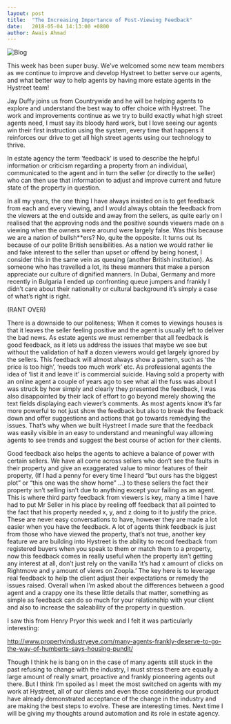 ```yaml
---
layout: post
title:  "The Increasing Importance of Post-Viewing Feedback"
date:   2018-05-04 14:13:00 +0800
author: Awais Ahmad
---
```


![Blog]({{site.url}}/images/feedback-blog.jpg)

This week has been super busy. We’ve welcomed some new team members as we continue to improve and develop Hystreet to better serve our agents, and what better way to help agents by having more estate agents in the Hystreet team!
<!--more-->
Jay Duffy joins us from Countrywide and he will be helping agents to explore and understand the best way to offer choice with Hystreet. The work and improvements continue as we try to build exactly what high street agents need, I must say its bloody hard work, but I love seeing our agents win their first instruction using the system, every time that happens it reinforces our drive to get all high street agents using our technology to thrive.

In estate agency the term ‘feedback’ is used to describe the helpful information or criticism regarding a property from an individual, communicated to the agent and in turn the seller (or directly to the seller) who can then use that information to adjust and improve current and future state of the property in question.

In all my years, the one thing I have always insisted on is to get feedback from each and every viewing, and I would always obtain the feedback from the viewers at the end outside and away from the sellers, as quite early on I realised that the approving nods and the positive sounds viewers made on a viewing when the owners were around were largely false. Was this because we are a nation of bullsh**ers? No, quite the opposite. It turns out its because of our polite British sensibilities. As a nation we would rather lie and fake interest to the seller than upset or offend by being honest, I consider this in the same vein as queuing (another British institution). As someone who has travelled a lot, its these manners that make a person appreciate our culture of dignified manners. In Dubai, Germany and more recently in Bulgaria I ended up confronting queue jumpers and frankly I didn’t care about their nationality or cultural background it’s simply a case of what’s right is right.

(RANT OVER)

There is a downside to our politeness; When it comes to viewings houses is that it leaves the seller feeling positive and the agent is usually left to deliver the bad news. As estate agents we must remember that all feedback is good feedback, as it lets us address the issues that maybe we see but without the validation of half a dozen viewers would get largely ignored by the sellers. This feedback will almost always show a pattern, such as ‘the price is too high’, ‘needs too much work’ etc. As professional agents the idea of ‘list it and leave it’ is commercial suicide. Having sold a property with an online agent a couple of years ago to see what all the fuss was about I was struck by how simply and clearly they presented the feedback, I was also disappointed by their lack of effort to go beyond merely showing the text fields displaying each viewer’s comments. As most agents know it’s far more powerful to not just show the feedback but also to break the feedback down and offer suggestions and actions that go towards remedying the issues. That’s why when we built Hystreet I made sure that the feedback was easily visible in an easy to understand and meaningful way allowing agents to see trends and suggest the best course of action for their clients.

Good feedback also helps the agents to achieve a balance of power with certain sellers. We have all come across sellers who don’t see the faults in their property and give an exaggerated value to minor features of their property, (If I had a penny for every time I heard “but ours has the biggest plot” or “this one was the show home” …) to these sellers the fact their property isn’t selling isn’t due to anything except your failing as an agent. This is where third party feedback from viewers is key, many a time I have had to put Mr Seller in his place by reeling off feedback that all pointed to the fact that his property needed x, y, and z doing to it to justify the price. These are never easy conversations to have, however they are made a lot easier when you have the feedback. A lot of agents think feedback is just from those who have viewed the property, that’s not true, another key feature we are building into Hystreet is the ability to record feedback from registered buyers when you speak to them or match them to a property, now this feedback comes in really useful when the property isn’t getting any interest at all, don’t just rely on the vanilla ‘it’s had x amount of clicks on Rightmove and y amount of views on Zoopla.’ The key here is to leverage real feedback to help the client adjust their expectations or remedy the issues raised. Overall when I’m asked about the differences between a good agent and a crappy one its these little details that matter, something as simple as feedback can do so much for your relationship with your client and also to increase the saleability of the property in question.

I saw this from Henry Pryor this week and I felt it was particularly interesting:

<a href="http://www.propertyindustryeye.com/many-agents-frankly-deserve-to-go-the-way-of-humberts-says-housing-pundit/">http://www.propertyindustryeye.com/many-agents-frankly-deserve-to-go-the-way-of-humberts-says-housing-pundit/</a>

Though I think he is bang on in the case of many agents still stuck in the past refusing to change with the industry, I must stress there are equally a large amount of really smart, proactive and frankly pioneering agents out there. But I think I’m spoiled as I meet the most switched on agents with my work at Hystreet, all of our clients and even those considering our product have already demonstrated acceptance of the change in the industry and are making the best steps to evolve. These are interesting times.
Next time I will be giving my thoughts around automation and its role in estate agency.
